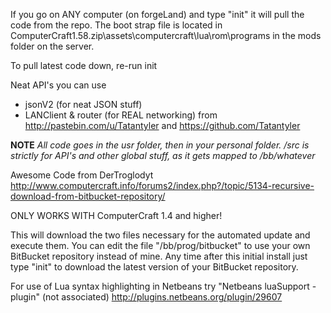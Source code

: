 If you go on ANY computer (on forgeLand) and type "init" it will pull the code from the repo. The boot strap file is located in ComputerCraft1.58.zip\assets\computercraft\lua\rom\programs in the mods folder on the server.

To pull latest code down, re-run init

Neat API's you can use
- jsonV2 (for neat JSON stuff)
- LANClient & router (for REAL networking) from http://pastebin.com/u/Tatantyler and https://github.com/Tatantyler

**NOTE** *All code goes in the usr folder, then in your personal folder. /src is strictly for API's and other global stuff, as it gets mapped to /bb/whatever*

Awesome Code from DerTroglodyt
http://www.computercraft.info/forums2/index.php?/topic/5134-recursive-download-from-bitbucket-repository/

ONLY WORKS WITH ComputerCraft 1.4 and higher!

This will download the two files necessary for the automated update and execute them.
You can edit the file "/bb/prog/bitbucket" to use your own BitBucket repository instead of mine.
Any time after this initial install just type "init" to download the latest version of your BitBucket repository.

For use of Lua syntax highlighting in Netbeans try "Netbeans luaSupport - plugin" (not associated)
http://plugins.netbeans.org/plugin/29607